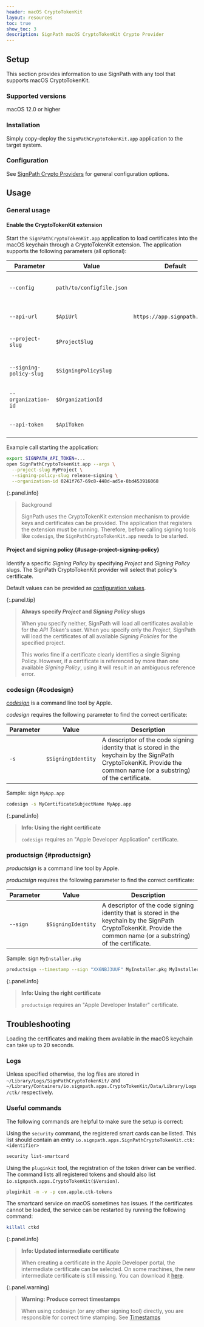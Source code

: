 ```yaml
---
header: macOS CryptoTokenKit
layout: resources
toc: true
show_toc: 3
description: SignPath macOS CryptoTokenKit Crypto Provider
---
```


## Setup

This section provides information to use SignPath with any tool that supports macOS CryptoTokenKit.

### Supported versions

macOS 12.0 or higher

### Installation

Simply copy-deploy the `SignPathCryptoTokenKit.app` application to the target system.

### Configuration

See [SignPath Crypto Providers](/crypto-providers/#crypto-provider-configuration) for general configuration options.

## Usage

### General usage

#### Enable the CryptoTokenKit extension

Start the `SignPathCryptoTokenKit.app` application to load certificates into the macOS keychain through a CryptoTokenKit extension. The application supports the following parameters (all optional):

| Parameter               | Value                        | Default                       | Description
|-------------------------|------------------------------|-------------------------------|---------------------------------------
| `--config`              | `path/to/configfile.json`    |                               | Path to SignPath [configuration file](index#crypto-provider-configuration)
| `--api-url`             | `$ApiUrl`                    | `https://app.signpath.io/Api` | Base URL of the SignPath API
| `--project-slug`        | `$ProjectSlug`               |                               | Slug of the SignPath _Project_
| `--signing-policy-slug` | `$SigningPolicySlug`         |                               | Slug of the SignPath _Signing Policy_
| `--organization-id`     | `$OrganizationId`            |                               | ID of the SignPath _Organization_
| `--api-token`           | `$ApiToken`                  |                               | API token for a SignPath _User_

Example call starting the application:

~~~bash
export SIGNPATH_API_TOKEN=...
open SignPathCryptoTokenKit.app --args \
  --project-slug MyProject \
  --signing-policy-slug release-signing \
  --organization-id 0241f767-69c8-448d-ad5e-8bd453916068
~~~

{:.panel.info}
> Background
> 
> SignPath uses the CryptoTokenKit extension mechanism to provide keys and certificates can be provided. The application that registers the extension must be running. Therefore, before calling signing tools like `codesign`, the `SignPathCryptoTokenKit.app` needs to be started.

#### Project and signing policy {#usage-project-signing-policy}

Identify a specific _Signing Policy_ by specifying _Project_ and _Signing Policy_ slugs. The SignPath CryptoTokenKit provider will select that policy's certificate.

Default values can be provided as [configuration values](index#crypto-provider-config-values-project-signingpolicy).

{:.panel.tip}
> **Always specify _Project_ and _Signing Policy_ slugs**
>
> When you specify neither, SignPath will load all certificates available for the _API Token_'s user. When you specify only the _Project_, SignPath will load the certificates of all available _Signing Policies_ for the specified project.
>
> This works fine if a certificate clearly identifies a single Signing Policy. However, if a certificate is referenced by more than one available _Signing Policy_, using it will result in an ambiguous reference error.

### codesign {#codesign}

_[codesign]_ is a command line tool by Apple.

_codesign_ requires the following parameter to find the correct certificate:

| Parameter          | Value                                   | Description
|--------------------|-----------------------------------------|---------------------------------
| `-s`               | `$SigningIdentity`                      | A descriptor of the code signing identity that is stored in the keychain by the SignPath CryptoTokenKit. Provide the common name (or a substring) of the certificate.

Sample: sign `MyApp.app`

~~~bash
codesign -s MyCertificateSubjectName MyApp.app
~~~

{:.panel.info}
> **Info: Using the right certificate**
> 
> `codesign` requires an "Apple Developer Application" certificate.

### productsign {#productsign}

_productsign_ is a command line tool by Apple.

_productsign_ requires the following parameter to find the correct certificate:

| Parameter          | Value                                   | Description
|--------------------|-----------------------------------------|---------------------------------
| `--sign`           | `$SigningIdentity`                      | A descriptor of the code signing identity that is stored in the keychain by the SignPath CryptoTokenKit. Provide the common name (or a substring) of the certificate.

Sample: sign `MyInstaller.pkg`

~~~bash
productsign --timestamp --sign "XX6NBJ3UUF" MyInstaller.pkg MyInstaller-signed.pkg
~~~

{:.panel.info}
> **Info: Using the right certificate**
> 
> `productsign` requires an "Apple Developer Installer" certificate.

## Troubleshooting

Loading the certificates and making them available in the macOS keychain can take up to 20 seconds.

### Logs

Unless specified otherwise, the log files are stored in `~/Library/Logs/SignPathCryptoTokenKit/` and `~/Library/Containers/io.signpath.apps.CryptoTokenKit/Data/Library/Logs/ctk/` respectively.

### Useful commands

The following commands are helpful to make sure the setup is correct:

Using the `security` command, the registered smart cards can be listed. This list should contain an entry `io.signpath.apps.SignPathCryptoTokenKit.ctk:<identifier>`
~~~bash
security list-smartcard
~~~

Using the `pluginkit` tool, the registration of the token driver can be verified. The command lists all registered tokens and should also list `io.signpath.apps.CryptoTokenKit($Version)`.

~~~bash
pluginkit -m -v -p com.apple.ctk-tokens
~~~

The smartcard service on macOS sometimes has issues. If the certificates cannot be loaded, the service can be restarted by running the following command:

~~~bash
killall ctkd
~~~

{:.panel.info}
> **Info: Updated intermediate certificate**
> 
> When creating a certificate in the Apple Developer portal, the intermediate certificate can be selected. On some machines, the new intermediate certificate is still missing. You can download it [here](https://www.apple.com/certificateauthority/DeveloperIDG2CA.cer).

{:.panel.warning}
> **Warning: Produce correct timestamps**
> 
> When using codesign (or any other signing tool) directly, you are responsible for correct time stamping. See [Timestamps](/crypto-providers#timestamps)

[codesign]: https://developer.apple.com/library/archive/Security/Conceptual/CodeSigningGuide/Procedures/Procedures.html

